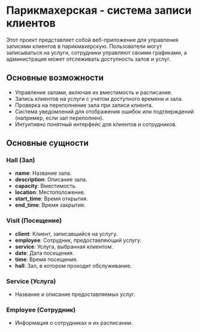 # Парикмахерская - система записи клиентов

Этот проект представляет собой веб-приложение для управления записями клиентов в парикмахерскую. Пользователи могут записываться на услуги, сотрудники управляют своими графиками, а администрация может отслеживать доступность залов и услуг.

## Основные возможности

- Управление залами, включая их вместимость и расписание.
- Запись клиентов на услуги с учетом доступного времени и зала.
- Проверка на переполнение зала при записи клиента.
- Система уведомлений для отображения ошибок или подтверждений (например, если зал переполнен).
- Интуитивно понятный интерфейс для клиентов и сотрудников.

## Основные сущности

### Hall (Зал)
- **name**: Название зала.
- **description**: Описание зала.
- **capacity**: Вместимость.
- **location**: Местоположение.
- **start_time**: Время открытия.
- **end_time**: Время закрытия.

### Visit (Посещение)
- **client**: Клиент, записавшийся на услугу.
- **employee**: Сотрудник, предоставляющий услугу.
- **service**: Услуга, выбранная клиентом.
- **date**: Дата посещения.
- **time**: Время посещения.
- **hall**: Зал, в котором проходит обслуживание.

### Service (Услуга)
- Название и описание предоставляемых услуг.

### Employee (Сотрудник)
- Информация о сотрудниках и их расписании.
